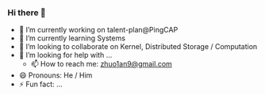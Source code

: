 ### Hi there 👋

- 🔭 I’m currently working on talent-plan@PingCAP
- 🌱 I’m currently learning Systems
- 👯 I’m looking to collaborate on Kernel, Distributed Storage / Computation
- 🤔 I’m looking for help with ...
  - 📫 How to reach me: zhuo1an9@gmail.com
- 😄 Pronouns: He / Him
- ⚡ Fun fact: ...
